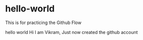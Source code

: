 # hello-world
This is for practicing the Github Flow

hello world
Hi I am Vikram, Just now created the github account
